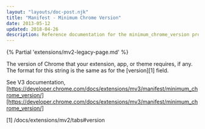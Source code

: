 ```yaml
---
layout: "layouts/doc-post.njk"
title: "Manifest - Minimum Chrome Version"
date: 2013-05-12
updated: 2018-04-26
description: Reference documentation for the minimum_chrome_version property of manifest.json.
---
```


{% Partial 'extensions/mv2-legacy-page.md' %}

The version of Chrome that your extension, app, or theme requires, if any. The format for this
string is the same as for the [version][1] field.

See V3 documentation, [https://developer.chrome.com/docs/extensions/mv3/manifest/minimum_chrome_version/][https://developer.chrome.com/docs/extensions/mv3/manifest/minimum_chrome_version/]

[1] /docs/extensions/mv2/tabs#version
